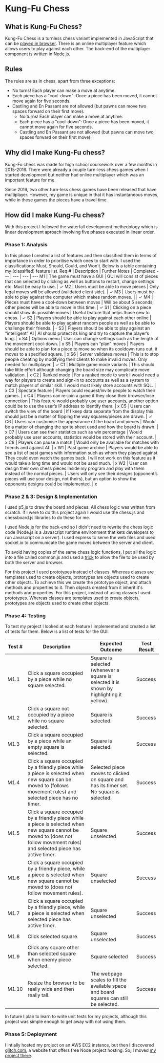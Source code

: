 # Kung-Fu Chess

## What is Kung-Fu Chess?

Kung-Fu Chess is a turnless chess variant implemented in JavaScript that can be [played in browser](https://kung-fu-chess.glitch.me/). There is an online multiplayer feature which allows users to play against each other. The back-end of the multiplayer component is written in Node.js.

## Rules

The rules are as in chess, apart from three exceptions:

* No turns! Each player can make a move at anytime.
* Each piece has a "cool-down": Once a piece has been moved, it cannot move again for five seconds.
* Castling and En Passant are not allowed (but pawns can move two spaces forward on their first move).
   * No turns! Each player can make a move at anytime.
   * Each piece has a "cool-down": Once a piece has been moved, it cannot move again for five seconds.
   * Castling and En Passant are not allowed (but pawns can move two spaces forward on their first move).
  
## Why did I make Kung-Fu chess?

Kung-Fu chess was made for high school coursework over a few months in 2015-2016. There were already a couple turn-less chess games when I started development but neither had online multiplayer which was an important feature for me.

Since 2016, two other turn-less chess games have been released that have multiplayer. However, my game is unique in that it has instantaneous moves, while in these games the pieces have a travel time.

## How did I make Kung-Fu chess?

With this project I followed the waterfall development methedology which is linear development aproach involving five phases executed in linear order.

### Phase 1: Analysis

In this phase I created a list of features and then classified them in terms of importance in order to prioritise which ones to start with. I used the classifications: Must, Should, Could, and Won't. Below is a table containing my (classified) feature list.
Req # | Description | Further Notes | Completed
--- | --- | --- | ---
M1 | The game must have a GUI | GUI will consist of pieces that can selected by clicking as well as buttons to restart, change settings etc. Must be easy to use. | &check;
M2 | Users must be able to move pieces | Only legal moves will be allowed (validated client side). | &check;
M3 | Users must be able to play against the computer which makes random moves. | | &check;
M4 | Pieces must have a cool-down between moves | Will be about 5 seconds; other pieces will be able to move in this time. | &check;
S1 | Clicking on a piece should show its possible moves | Useful feature that helps those new to chess. | &check;
S2 | Players should be able to play against each other online | Players should be able to play against random people as well as be able to challenge their friends. | -
S3 | Players should be able to play against an “intelligent” AI | AI should protect its king and try to capture the player’s king. | x
S4 | Options menu | User can change settings such as the length of the movement cool-down. | x
S5 | Players can “plan” moves | Players should be able to plan for a piece to move so when its cooldown runs out, it moves to a specified square. | x
S6 | Server validates moves | This is to stop people cheating by modifying their clients to make invalid moves. Only needed for multiplayer. | &check;
C1 | Multiple game mode variants | This should take little effort although changing the board size may complicate move validation. | x
C2 | Ranked mode | For a ranked mode to work I would need a way for players to create and sign-in to accounts as well as a system to match players of similar skill. I would most likely store accounts with SQL. | x
C3 | Spectate feature | Players could request/invite people to watch their games. | x
C4 | Players can re-join a game if they close their browser/lose connection | This feature would probably use user accounts, another option could be to use the user’s IP address to identify them. | x
C5 | Users can switch the view of the board | If I keep data separate from the display this should just be a matter of flipping the way squares/pieces are drawn. | &check;
C6 | Users can customise the appearance of the board and pieces | Would be a matter of changing the sprite sheet used and how the board is drawn. | x
C7 | Users can see their statistics such as win percentage | Would probably use user accounts, statistics would be stored with their account. | x
C8 | Players can pause a match | Would only be available for matches with friends and against AI. | x
W1 | Past game archive | Players would be able to see a list of past games with information such as whom they played against. They could even watch the games back. I will not work on this feature as it would take a long time and would not be used much. | x
W2 | User can design their own chess pieces inside my program and play with them instead of the normal pieces. | Users will only see their designs (opponent’s pieces will use your design, not theirs), but an option to show the opponents designs could be implemented. | x

### Phase 2 & 3: Design & Implementation

I used p5.js to draw the board and pieces. All chess logic was written from scratch. If I were to do this project again I would use the chess.js and chessboard.js libraries to do these for me.

I used Node.js for the back-end so I didn't need to rewrite the chess logic code (Node.js is a Javascript runtime environment that kets developers to run Javascript on a server). I used express to serve the web files and used socket.io to communicate the game moves between the server and client.

To avoid having copies of the same chess logic functions, I put all the logic into a file called common.js and used a [trick](https://stackoverflow.com/questions/3225251/how-can-i-share-code-between-node-js-and-the-browser?answertab=oldest#tab-top) to allow the file to be used by both the server and browser.

For this project I used prototypes instead of classes. Whereas classes are templates used to create objects, prototypes are objects used to create other objects. To achieve this we create the prototype object, and attach methods and properties to it. Then objects created from it inherit it's methods and properties.
For this project, instead of using classes I used prototypes. Whereas classes are templates used to create objects, prototypes are objects used to create other objects.

### Phase 4: Testing

To test my project I looked at each feature I implemented and created a list of tests for them. Below is a list of tests for the GUI.

Test # | Description | Expected Outcome | Test Result
---|---|---|---
M1.1 | Click a square occupied by a piece while no square selected. | Square is selected (whenever a square is selected it is shown by highlighting it yellow). | Success
M1.2 | Click a square not occupied by a piece while no square selected. | Square is selected. | Success
M1.3 | Click a square occupied by a piece while an empty square is selected. | Square is selected. | Success
M1.4 | Click a square occupied by a friendly piece while a piece is selected when new square can be moved to (follows movement rules) and selected piece has no timer. | Selected piece moves to clicked on square and has its timer set. No square is selected. | Success
M1.5 | Click a square occupied by a friendly piece while a piece is selected when new square cannot be moved to (does not follow movement rules) and selected piece has active timer. | Square unselected | Success
M1.6 | Click a square occupied by a friendly piece, while a piece is selected when new square cannot be moved to (does not follow movement rules). | Square unselected | Success
M1.7 | Click a square occupied by a friendly piece, while a piece is selected when selected piece has active timer. | Square unselected | Success
M1.8 | Click selected square. | Square unselected | Success
M1.9 | Click any square other than selected square when enemy piece selected. | Square selected | Success
M1.10 | Resize the browser to be really wide and then really tall. | The webpage scales to fill the available space and board squares can still be selected. | Success

In future I plan to learn to write unit tests for my projects, although this project was simple enough to get away with not using them.

### Phase 5: Deployment

I intially hosted my project on an AWS EC2 instance, but then I discovered [glitch.com](https://glitch.com), a website that offers free Node project hosting. So, I moved [my project there](https://kung-fu-chess.glitch.me).

